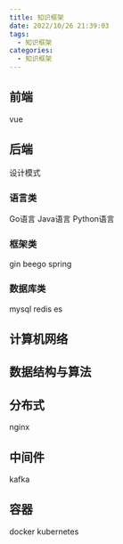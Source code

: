 ```yaml
---
title: 知识框架
date: 2022/10/26 21:39:03
tags:
  - 知识框架
categories:
  - 知识框架
---
```



## 前端
vue

## 后端
设计模式
### 语言类
Go语言
Java语言
Python语言

### 框架类 
gin
beego
spring

### 数据库类
mysql
redis
es

## 计算机网络


## 数据结构与算法

## 分布式
nginx
## 中间件
kafka

## 容器
docker
kubernetes


